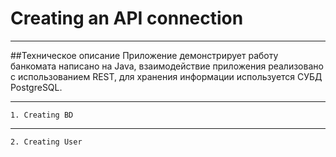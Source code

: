 # Creating an API connection
---
##Техническое описание 
Приложение демонстрирует работу банкомата написано на Java, взаимодействие приложения реализовано с использованием REST, 
для хранения информации используется СУБД PostgreSQL.


---
    

    1. Creating BD

---
    2. Creating User